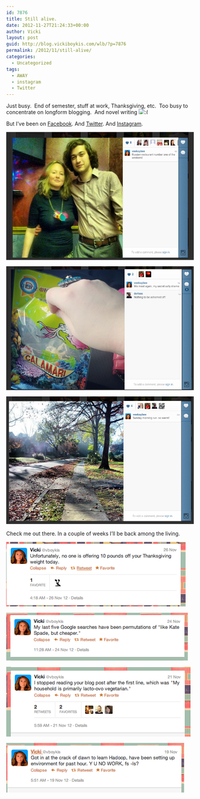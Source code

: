 ```yaml
---
id: 7876
title: Still alive.
date: 2012-11-27T21:24:33+00:00
author: Vicki
layout: post
guid: http://blog.vickiboykis.com/wlb/?p=7876
permalink: /2012/11/still-alive/
categories:
  - Uncategorized
tags:
  - AWAY
  - instagram
  - Twitter
---
```

Just busy.  End of semester, stuff at work, Thanksgiving, etc.  Too busy to concentrate on longform blogging.  And novel writing <img src="http://blog.vickiboykis.com/wlb/wp-includes/images/smilies/frownie.png" alt=":(" class="wp-smiley" style="height: 1em; max-height: 1em;" />

But I&#8217;ve been on <a href="http://www.amazon.com/Red-Hot-Fate-Soviet-Union/dp/0879101806/ref=wl_it_dp_o_pdT1_nS_nC?ie=UTF8&colid=19ENE4YJT96ZW&coliid=ITQY8A4IPU6NY" target="_blank">Facebook</a>. And <a href="http://twitter.com/vboykis" target="_blank">Twitter</a>. And <a href="http://instagram.com/veekaybee" target="_blank">Instagram</a>.

<p style="text-align: center;">
  <a href="https://raw.githubusercontent.com/veekaybee/wlb/gh-pages/assets/images/2012/11/Screen-shot-2012-11-27-at-9.24.10-PM.png"><img class="aligncenter  wp-image-7883" title="Screen shot 2012-11-27 at 9.24.10 PM" src="https://raw.githubusercontent.com/veekaybee/wlb/gh-pages/assets/images/2012/11/Screen-shot-2012-11-27-at-9.24.10-PM.png" alt="" width="547" height="343" /></a>
</p>

<p style="text-align: center;">
  <a href="https://raw.githubusercontent.com/veekaybee/wlb/gh-pages/assets/images/2012/11/Screen-shot-2012-11-27-at-9.21.34-PM.png"><img class="aligncenter  wp-image-7880" title="Screen shot 2012-11-27 at 9.21.34 PM" src="https://raw.githubusercontent.com/veekaybee/wlb/gh-pages/assets/images/2012/11/Screen-shot-2012-11-27-at-9.21.34-PM.png" alt="" width="531" height="332" /></a>
</p>

<p style="text-align: center;">
  <a href="https://raw.githubusercontent.com/veekaybee/wlb/gh-pages/assets/images/2012/11/Screen-shot-2012-11-27-at-9.22.15-PM.png"><img class="aligncenter  wp-image-7881" title="Screen shot 2012-11-27 at 9.22.15 PM" src="https://raw.githubusercontent.com/veekaybee/wlb/gh-pages/assets/images/2012/11/Screen-shot-2012-11-27-at-9.22.15-PM.png" alt="" width="526" height="342" /></a>
</p>

Check me out there. In a couple of weeks I&#8217;ll be back among the living.

[<img class="aligncenter size-full wp-image-7877" title="Screen shot 2012-11-27 at 9.19.46 PM" src="https://raw.githubusercontent.com/veekaybee/wlb/gh-pages/assets/images/2012/11/Screen-shot-2012-11-27-at-9.19.46-PM.png" alt="" width="482" height="173" />](https://raw.githubusercontent.com/veekaybee/wlb/gh-pages/assets/images/2012/11/Screen-shot-2012-11-27-at-9.19.46-PM.png)

[<img class="aligncenter size-full wp-image-7878" title="Screen shot 2012-11-27 at 9.19.55 PM" src="https://raw.githubusercontent.com/veekaybee/wlb/gh-pages/assets/images/2012/11/Screen-shot-2012-11-27-at-9.19.55-PM.png" alt="" width="488" height="128" />](https://raw.githubusercontent.com/veekaybee/wlb/gh-pages/assets/images/2012/11/Screen-shot-2012-11-27-at-9.19.55-PM.png)

[<img class="aligncenter size-full wp-image-7879" title="Screen shot 2012-11-27 at 9.20.50 PM" src="https://raw.githubusercontent.com/veekaybee/wlb/gh-pages/assets/images/2012/11/Screen-shot-2012-11-27-at-9.20.50-PM.png" alt="" width="495" height="187" />](https://raw.githubusercontent.com/veekaybee/wlb/gh-pages/assets/images/2012/11/Screen-shot-2012-11-27-at-9.20.50-PM.png)

[<img class="aligncenter size-full wp-image-7882" title="Screen shot 2012-11-27 at 9.23.27 PM" src="https://raw.githubusercontent.com/veekaybee/wlb/gh-pages/assets/images/2012/11/Screen-shot-2012-11-27-at-9.23.27-PM.png" alt="" width="478" height="133" />](https://raw.githubusercontent.com/veekaybee/wlb/gh-pages/assets/images/2012/11/Screen-shot-2012-11-27-at-9.23.27-PM.png)

&nbsp;